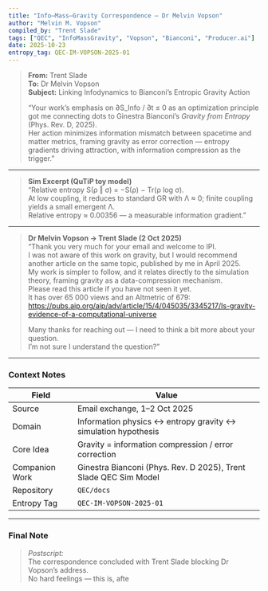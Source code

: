 ```yaml
---
title: "Info–Mass–Gravity Correspondence – Dr Melvin Vopson"
author: "Melvin M. Vopson"
compiled_by: "Trent Slade"
tags: ["QEC", "InfoMassGravity", "Vopson", "Bianconi", "Producer.ai"]
date: 2025-10-23
entropy_tag: QEC-IM-VOPSON-2025-01
---
```


> **From:** Trent Slade  
> **To:** Dr Melvin Vopson  
> **Subject:** Linking Infodynamics to Bianconi’s Entropic Gravity Action  
>  
> “Your work’s emphasis on ∂S_Info / ∂t ≤ 0 as an optimization principle got me connecting dots to Ginestra Bianconi’s *Gravity from Entropy* (Phys. Rev. D, 2025).  
> Her action minimizes information mismatch between spacetime and matter metrics, framing gravity as error correction — entropy gradients driving attraction, with information compression as the trigger.”

---

> **Sim Excerpt (QuTiP toy model)**  
> “Relative entropy S(ρ ‖ σ) = −S(ρ) − Tr(ρ log σ).  
> At low coupling, it reduces to standard GR with Λ ≈ 0; finite coupling yields a small emergent Λ.  
> Relative entropy ≈ 0.00356 — a measurable information gradient.”  

---

> **Dr Melvin Vopson → Trent Slade (2 Oct 2025)**  
> “Thank you very much for your email and welcome to IPI.  
> I was not aware of this work on gravity, but I would recommend another article on the same topic, published by me in April 2025.  
> My work is simpler to follow, and it relates directly to the simulation theory, framing gravity as a data-compression mechanism.  
> Please read this article if you have not seen it yet.  
> It has over 65 000 views and an Altmetric of 679:  
> <https://pubs.aip.org/aip/adv/article/15/4/045035/3345217/Is-gravity-evidence-of-a-computational-universe>  
>  
> Many thanks for reaching out — I need to think a bit more about your question.  
> I’m not sure I understand the question?”

---

### **Context Notes**

| Field | Value |
|-------|-------|
| Source | Email exchange, 1–2 Oct 2025 |
| Domain | Information physics ↔ entropy gravity ↔ simulation hypothesis |
| Core Idea | Gravity = information compression / error correction |
| Companion Work | Ginestra Bianconi (Phys. Rev. D 2025), Trent Slade QEC Sim Model |
| Repository | `QEC/docs` |
| Entropy Tag | `QEC-IM-VOPSON-2025-01` |

---

### **Final Note**

> _Postscript:_  
> The correspondence concluded with Trent Slade blocking Dr Vopson’s address.  
> No hard feelings — this is, afte

